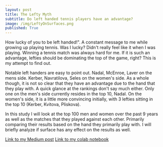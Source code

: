 ```yaml
---
layout: post
title: The Lefty Myth
subtitle: Do left handed tennis players have an advantage?
image: /img/LeftyOnSurfaces.png
published: True
---
```


How lucky of you to be left handed!". A constant message to me while growing up playing tennis. Was I lucky? Didn't really feel like it when I was playing. Winning a tennis match was always hard for me. If it is such an advantage, lefties should be dominating the top of the game, right? This is my attempt to find out.

Notable left handers are easy to point out. Nadal, McEnroe, Laver on the mens side. Kerber, Navratilova, Seles on the women's side. As a whole though, it is not so clear that they have an advantage due to the hand that they play with. A quick glance at the rankings don't say much either. Only one on the men's side currently resides in the top 10, Nadal. On the women's side, it is a little more convincing initially, with 3 lefties sitting in the top 10 (Kerber, Kvitova, Pliskova). 

In this study I will look at the top 100 men and women over the past 9 years as well as the matches that they played against each other. Primarily comparing their results based on the hand they primarily play with. I will briefly analyze if surface has any effect on the results as well.


<a href="https://medium.com/p/4a2805ef4d64/edit">Link to my Medium post</a>
<a href="https://github.com/NicoMontoya/DS-Unit-1-Sprint-5-Data-Storytelling-Blog-Post/blob/master/Project1.ipynb">Link to my colab notebook</a>



